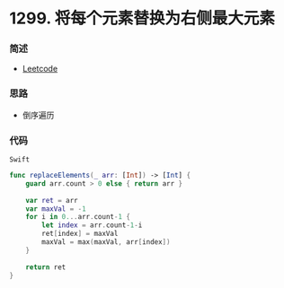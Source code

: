 # 1299. 将每个元素替换为右侧最大元素

### 简述

- [Leetcode](https://leetcode-cn.com/problems/replace-elements-with-greatest-element-on-right-side/)

### 思路

- 倒序遍历

### 代码

`Swift`

```swift
func replaceElements(_ arr: [Int]) -> [Int] {
    guard arr.count > 0 else { return arr }
    
    var ret = arr
    var maxVal = -1
    for i in 0...arr.count-1 {
        let index = arr.count-1-i
        ret[index] = maxVal
        maxVal = max(maxVal, arr[index])
    }
    
    return ret
}

```